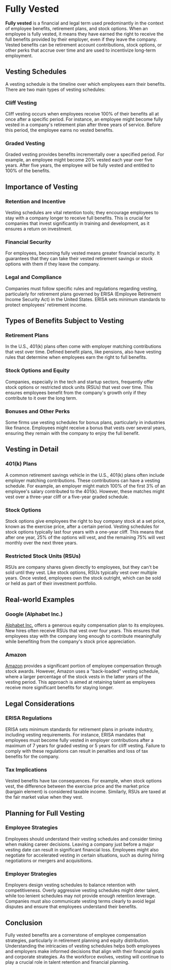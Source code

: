 # Fully Vested

**Fully vested** is a financial and legal term used predominantly in the context of employee benefits, retirement plans, and stock options. When an employee is fully vested, it means they have earned the right to receive the full benefits provided by their employer, even if they leave the company. Vested benefits can be retirement account contributions, stock options, or other perks that accrue over time and are used to incentivize long-term employment.

## Vesting Schedules

A vesting schedule is the timeline over which employees earn their benefits. There are two main types of vesting schedules:

### Cliff Vesting
Cliff vesting occurs when employees receive 100% of their benefits all at once after a specific period. For instance, an employee might become fully vested in a company's retirement plan after three years of service. Before this period, the employee earns no vested benefits.

### Graded Vesting
Graded vesting provides benefits incrementally over a specified period. For example, an employee might become 20% vested each year over five years. After five years, the employee will be fully vested and entitled to 100% of the benefits.

## Importance of Vesting

### Retention and Incentive
Vesting schedules are vital retention tools; they encourage employees to stay with a company longer to receive full benefits. This is crucial for companies that invest significantly in training and development, as it ensures a return on investment.

### Financial Security
For employees, becoming fully vested means greater financial security. It guarantees that they can take their vested retirement savings or stock options with them if they leave the company.

### Legal and Compliance
Companies must follow specific rules and regulations regarding vesting, particularly for retirement plans governed by ERISA (Employee Retirement Income Security Act) in the United States. ERISA sets minimum standards to protect employees' retirement income.

## Types of Benefits Subject to Vesting

### Retirement Plans
In the U.S., 401(k) plans often come with employer matching contributions that vest over time. Defined benefit plans, like pensions, also have vesting rules that determine when employees earn the right to full benefits.

### Stock Options and Equity
Companies, especially in the tech and startup sectors, frequently offer stock options or restricted stock units (RSUs) that vest over time. This ensures employees benefit from the company's growth only if they contribute to it over the long term.

### Bonuses and Other Perks
Some firms use vesting schedules for bonus plans, particularly in industries like finance. Employees might receive a bonus that vests over several years, ensuring they remain with the company to enjoy the full benefit.

## Vesting in Detail

### 401(k) Plans
A common retirement savings vehicle in the U.S., 401(k) plans often include employer matching contributions. These contributions can have a vesting schedule. For example, an employer might match 100% of the first 3% of an employee's salary contributed to the 401(k). However, these matches might vest over a three-year cliff or a five-year graded schedule.

### Stock Options
Stock options give employees the right to buy company stock at a set price, known as the exercise price, after a certain period. Vesting schedules for stock options typically last four years with a one-year cliff. This means that after one year, 25% of the options will vest, and the remaining 75% will vest monthly over the next three years.

### Restricted Stock Units (RSUs)
RSUs are company shares given directly to employees, but they can't be sold until they vest. Like stock options, RSUs typically vest over multiple years. Once vested, employees own the stock outright, which can be sold or held as part of their investment portfolio.

## Real-world Examples

### Google (Alphabet Inc.)
[Alphabet Inc.](https://www.abc.xyz) offers a generous equity compensation plan to its employees. New hires often receive RSUs that vest over four years. This ensures that employees stay with the company long enough to contribute meaningfully while benefiting from the company's stock price appreciation.

### Amazon
[Amazon](https://www.amazon.com) provides a significant portion of employee compensation through stock awards. However, Amazon uses a "back-loaded" vesting schedule, where a larger percentage of the stock vests in the latter years of the vesting period. This approach is aimed at retaining talent as employees receive more significant benefits for staying longer.

## Legal Considerations

### ERISA Regulations
ERISA sets minimum standards for retirement plans in private industry, including vesting requirements. For instance, ERISA mandates that employees must become fully vested in employer contributions after a maximum of 7 years for graded vesting or 5 years for cliff vesting. Failure to comply with these regulations can result in penalties and loss of tax benefits for the company.

### Tax Implications
Vested benefits have tax consequences. For example, when stock options vest, the difference between the exercise price and the market price (bargain element) is considered taxable income. Similarly, RSUs are taxed at the fair market value when they vest.

## Planning for Full Vesting

### Employee Strategies
Employees should understand their vesting schedules and consider timing when making career decisions. Leaving a company just before a major vesting date can result in significant financial loss. Employees might also negotiate for accelerated vesting in certain situations, such as during hiring negotiations or mergers and acquisitions.

### Employer Strategies
Employers design vesting schedules to balance retention with competitiveness. Overly aggressive vesting schedules might deter talent, while too lenient schedules may not provide enough retention leverage. Companies must also communicate vesting terms clearly to avoid legal disputes and ensure that employees understand their benefits.

## Conclusion

Fully vested benefits are a cornerstone of employee compensation strategies, particularly in retirement planning and equity distribution. Understanding the intricacies of vesting schedules helps both employees and employers make informed decisions that align with their financial goals and corporate strategies. As the workforce evolves, vesting will continue to play a crucial role in talent retention and financial planning.